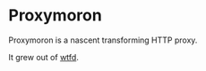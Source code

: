 # Proxymoron

Proxymoron is a nascent transforming HTTP proxy.

It grew out of [wtfd](https://github.com/tedjp/wtfd).
